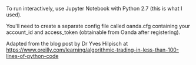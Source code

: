 To run interactively, use Jupyter Notebook with Python 2.7 (this is what I used).

You'll need to create a separate config file called oanda.cfg containing your account_id and access_token (obtainable from Oanda after registering).

Adapted from the blog post by Dr Yves Hilpisch at https://www.oreilly.com/learning/algorithmic-trading-in-less-than-100-lines-of-python-code
